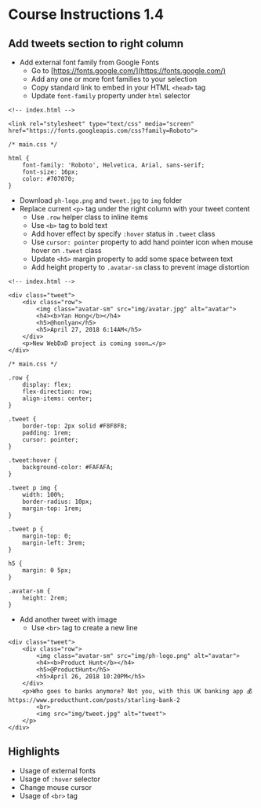 # Course Instructions 1.4
## Add tweets section to right column

* Add external font family from Google Fonts
    * Go to [https://fonts.google.com/](https://fonts.google.com/)
    * Add any one or more font families to your selection
    * Copy standard link to embed in your HTML `<head>` tag
    * Update `font-family` property under `html` selector
```
<!-- index.html -->

<link rel="stylesheet" type="text/css" media="screen" href="https://fonts.googleapis.com/css?family=Roboto">
```
```
/* main.css */

html {
    font-family: 'Roboto', Helvetica, Arial, sans-serif;
    font-size: 16px;
    color: #707070;
}
```
* Download `ph-logo.png` and `tweet.jpg` to `img` folder
* Replace current `<p>` tag under the right column with your tweet content
    * Use `.row` helper class to inline items
    * Use `<b>` tag to bold text
    * Add hover effect by specify `:hover` status in `.tweet` class
    * Use `cursor: pointer` property to add hand pointer icon when mouse hover on `.tweet` class
    * Update `<h5>` margin property to add some space between text
    * Add height property to `.avatar-sm` class to prevent image distortion
```
<!-- index.html -->

<div class="tweet">
    <div class="row">
        <img class="avatar-sm" src="img/avatar.jpg" alt="avatar">   
        <h4><b>Yan Hong</b></h4>
        <h5>@honlyan</h5>
        <h5>April 27, 2018 6:14AM</h5>
    </div>
    <p>New WebDxD project is coming soon…</p>
</div>
```
```
/* main.css */

.row {
    display: flex;
    flex-direction: row;
    align-items: center;
}

.tweet {
    border-top: 2px solid #F8F8F8;
    padding: 1rem;
    cursor: pointer;
}

.tweet:hover {
    background-color: #FAFAFA;
}

.tweet p img {
    width: 100%;
    border-radius: 10px;
    margin-top: 1rem;
}

.tweet p {
    margin-top: 0;
    margin-left: 3rem;
}

h5 {
    margin: 0 5px;
}

.avatar-sm {
    height: 2rem;
}
```
* Add another tweet with image
    * Use `<br>` tag to create a new line
```
<div class="tweet">
    <div class="row">
        <img class="avatar-sm" src="img/ph-logo.png" alt="avatar">   
        <h4><b>Product Hunt</b></h4>
        <h5>@ProductHunt</h5>
        <h5>April 26, 2018 10:20PM</h5>
    </div>
    <p>Who goes to banks anymore? Not you, with this UK banking app 💰 https://www.producthunt.com/posts/starling-bank-2
        <br>
        <img src="img/tweet.jpg" alt="tweet">
    </p>
</div>
```

## Highlights
* Usage of external fonts
* Usage of `:hover` selector
* Change mouse cursor
* Usage of `<br>` tag